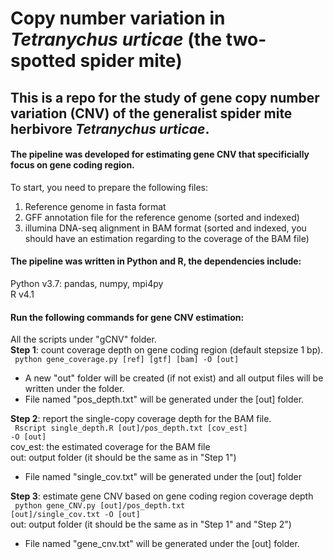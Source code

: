 # Copy number variation in <i>Tetranychus urticae</i> (the two-spotted spider mite)
## This is a repo for the study of gene copy number variation (CNV) of the generalist spider mite herbivore <i>Tetranychus urticae</i>. 

#### The pipeline was developed for estimating gene CNV that specificially focus on gene coding region.
To start, you need to prepare the following files: <br>
1. Reference genome in fasta format <br>
2. GFF annotation file for the reference genome (sorted and indexed) <br>
3. illumina DNA-seq alignment in BAM format (sorted and indexed, you should have an estimation regarding to the coverage of the BAM file) <br>

#### The pipeline was written in Python and R, the dependencies include: <br>
Python v3.7: pandas, numpy, mpi4py <br>
R v4.1 <br>

#### Run the following commands for gene CNV estimation: <br>
All the scripts under "gCNV" folder. <br>
<b>Step 1</b>: count coverage depth on gene coding region (default stepsize 1 bp). <br>
<code> python gene_coverage.py [ref] [gtf] [bam] -O [out] </code> <br>
- A new "out" folder will be created (if not exist) and all output files will be written under the folder. <br>
- File named "pos_depth.txt" will be generated under the \[out\] folder. <br>

<b>Step 2</b>: report the single-copy coverage depth for the BAM file.  <br>
<code> Rscript single_depth.R [out]/pos_depth.txt [cov_est] -O [out] </code> <br>
cov_est: the estimated coverage for the BAM file <br>
out: output folder (it should be the same as in "Step 1") <br>
- File named "single_cov.txt" will be generated under the \[out\] folder <br>

<b>Step 3</b>: estimate gene CNV based on gene coding region coverage depth <br>
<code> python gene_CNV.py [out]/pos_depth.txt [out]/single_cov.txt -O [out] </code> <br>
out: output folder (it should be the same as in "Step 1" and "Step 2") <br>
- File named "gene_cnv.txt" will be generated under the \[out\] folder. <br>

